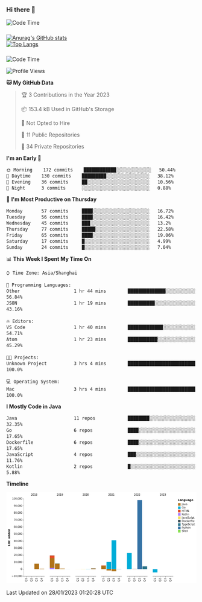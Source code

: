 ### Hi there 👋 

![Code Time](https://img.shields.io/endpoint?style=flat&url=https://codetime-api.datreks.com/badge/1061?logoColor=white%26project=%26recentMS=0%26showProject=false)

<!--
**Muyiafan/Muyiafan** is a ✨ _special_ ✨ repository because its `README.md` (this file) appears on your GitHub profile.

Here are some ideas to get you started:

- 🔭 I’m currently working on ...
- 🌱 I’m currently learning ...
- 👯 I’m looking to collaborate on ...
- 🤔 I’m looking for help with ...
- 💬 Ask me about ...
- 📫 How to reach me: ...
- 😄 Pronouns: ...
- ⚡ Fun fact: ...
-->

### 

[![Anurag's GitHub stats](https://github-readme-stats.vercel.app/api?username=Muyiafan)](https://github.com/anuraghazra/github-readme-stats)
<br>
[![Top Langs](https://github-readme-stats.vercel.app/api/top-langs/?username=Muyiafan)](https://github.com/anuraghazra/github-readme-stats)

### 

<!--START_SECTION:waka-->
![Code Time](http://img.shields.io/badge/Code%20Time-5%2C597%20hrs%209%20mins-blue)

![Profile Views](http://img.shields.io/badge/Profile%20Views-0-blue)

**🐱 My GitHub Data** 

> 🏆 3 Contributions in the Year 2023
 > 
> 📦 153.4 kB Used in GitHub's Storage 
 > 
> 🚫 Not Opted to Hire
 > 
> 📜 11 Public Repositories 
 > 
> 🔑 34 Private Repositories  
 > 
**I'm an Early 🐤** 

```text
🌞 Morning    172 commits    ████████████░░░░░░░░░░░░░   50.44% 
🌆 Daytime    130 commits    █████████░░░░░░░░░░░░░░░░   38.12% 
🌃 Evening    36 commits     ██░░░░░░░░░░░░░░░░░░░░░░░   10.56% 
🌙 Night      3 commits      ░░░░░░░░░░░░░░░░░░░░░░░░░   0.88%

```
📅 **I'm Most Productive on Thursday** 

```text
Monday       57 commits     ████░░░░░░░░░░░░░░░░░░░░░   16.72% 
Tuesday      56 commits     ████░░░░░░░░░░░░░░░░░░░░░   16.42% 
Wednesday    45 commits     ███░░░░░░░░░░░░░░░░░░░░░░   13.2% 
Thursday     77 commits     █████░░░░░░░░░░░░░░░░░░░░   22.58% 
Friday       65 commits     ████░░░░░░░░░░░░░░░░░░░░░   19.06% 
Saturday     17 commits     █░░░░░░░░░░░░░░░░░░░░░░░░   4.99% 
Sunday       24 commits     █░░░░░░░░░░░░░░░░░░░░░░░░   7.04%

```


📊 **This Week I Spent My Time On** 

```text
⌚︎ Time Zone: Asia/Shanghai

💬 Programming Languages: 
Other                    1 hr 44 mins        ██████████████░░░░░░░░░░░   56.84% 
JSON                     1 hr 19 mins        ██████████░░░░░░░░░░░░░░░   43.16%

🔥 Editors: 
VS Code                  1 hr 40 mins        █████████████░░░░░░░░░░░░   54.71% 
Atom                     1 hr 23 mins        ███████████░░░░░░░░░░░░░░   45.29%

🐱‍💻 Projects: 
Unknown Project          3 hrs 4 mins        █████████████████████████   100.0%

💻 Operating System: 
Mac                      3 hrs 4 mins        █████████████████████████   100.0%

```

**I Mostly Code in Java** 

```text
Java                     11 repos            ████████░░░░░░░░░░░░░░░░░   32.35% 
Go                       6 repos             ████░░░░░░░░░░░░░░░░░░░░░   17.65% 
Dockerfile               6 repos             ████░░░░░░░░░░░░░░░░░░░░░   17.65% 
JavaScript               4 repos             ███░░░░░░░░░░░░░░░░░░░░░░   11.76% 
Kotlin                   2 repos             █░░░░░░░░░░░░░░░░░░░░░░░░   5.88%

```


**Timeline**

![Chart not found](https://raw.githubusercontent.com/Muyiafan/Muyiafan/main/charts/bar_graph.png) 


 Last Updated on 28/01/2023 01:20:28 UTC
<!--END_SECTION:waka-->
